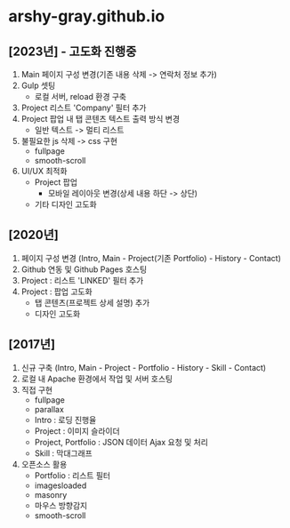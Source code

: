 # arshy-gray.github.io

## [2023년] - 고도화 진행중
1. Main 페이지 구성 변경(기존 내용 삭제 -> 연락처 정보 추가)
2. Gulp 셋팅
   * 로컬 서버, reload 환경 구축
3. Project 리스트 'Company' 필터 추가
4. Project 팝업 내 탭 콘텐츠 텍스트 출력 방식 변경
   * 일반 텍스트 -> 멀티 리스트
5. 불필요한 js 삭제 -> css 구현
   * fullpage
   * smooth-scroll
6. UI/UX 최적화
   * Project 팝업
      + 모바일 레이아웃 변경(상세 내용 하단 -> 상단)
   * 기타 디자인 고도화

## [2020년]
1. 페이지 구성 변경 (Intro, Main - Project(기존 Portfolio) - History - Contact)
2. Github 연동 및 Github Pages 호스팅
4. Project : 리스트 'LINKED' 필터 추가
3. Project : 팝업 고도화
   * 탭 콘텐츠(프로젝트 상세 설명) 추가
   * 디자인 고도화

## [2017년]
1. 신규 구축 (Intro, Main - Project - Portfolio - History - Skill - Contact)
2. 로컬 내 Apache 환경에서 작업 및 서버 호스팅
3. 직접 구현
   * fullpage
   * parallax
   * Intro : 로딩 진행율
   * Project : 이미지 슬라이더
   * Project, Portfolio : JSON 데이터 Ajax 요청 및 처리
   * Skill : 막대그래프
4. 오픈소스 활용
   * Portfolio : 리스트 필터
   * imagesloaded
   * masonry
   * 마우스 방향감지
   * smooth-scroll
